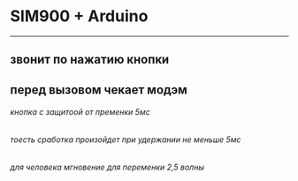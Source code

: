# SIM900 + Arduino
***
## звонит по нажатию кнопки 
## перед вызовом чекает модэм
###### _кнопка с защитоой от пременки_ 5мс
###### _тоесть сработка произойдет при удержании не меньше_ 5мс
###### _для человека мгновение для переменки 2,5 волны_
